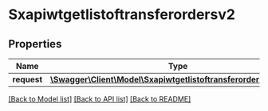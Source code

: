 # Sxapiwtgetlistoftransferordersv2

## Properties
Name | Type | Description | Notes
------------ | ------------- | ------------- | -------------
**request** | [**\Swagger\Client\Model\Sxapiwtgetlistoftransferordersv2Request**](Sxapiwtgetlistoftransferordersv2Request.md) |  | [optional] 

[[Back to Model list]](../README.md#documentation-for-models) [[Back to API list]](../README.md#documentation-for-api-endpoints) [[Back to README]](../README.md)


